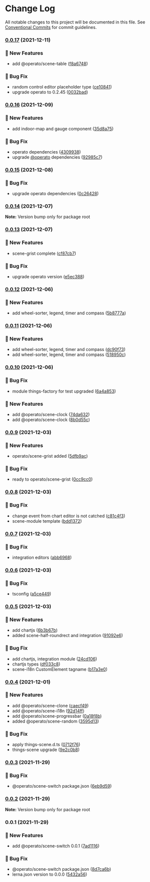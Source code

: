 # Change Log

All notable changes to this project will be documented in this file.
See [Conventional Commits](https://conventionalcommits.org) for commit guidelines.

### [0.0.17](https://github.com/hatiolab/operato/compare/v0.0.16...v0.0.17) (2021-12-11)


### :rocket: New Features

* add @operato/scene-table ([f8a6748](https://github.com/hatiolab/operato/commit/f8a6748e23c0195d40c788a92b4e5f9b795d49f4))


### :bug: Bug Fix

* random control editor placeholder type ([ce10841](https://github.com/hatiolab/operato/commit/ce1084159260d5084249e5f5d1ec689cd1773ae2))
* upgrade operato to 0.2.45 ([0032bad](https://github.com/hatiolab/operato/commit/0032bad0914e7fd7eae5e8cc1574df20ce7cb851))



### [0.0.16](https://github.com/hatiolab/operato/compare/v0.0.15...v0.0.16) (2021-12-09)


### :rocket: New Features

* add indoor-map and gauge component ([35d8a75](https://github.com/hatiolab/operato/commit/35d8a75f7d691dd23ea299fd772b79d19eec5d2f))


### :bug: Bug Fix

* operato dependencies ([4309938](https://github.com/hatiolab/operato/commit/4309938e154e6638c22c4edd66b756ca2c0e6587))
* upgrade [@operato](https://github.com/operato) dependencies ([92985c7](https://github.com/hatiolab/operato/commit/92985c76d2b7e6d3941c2c809a85b3676a579b0e))



### [0.0.15](https://github.com/hatiolab/operato/compare/v0.0.14...v0.0.15) (2021-12-08)


### :bug: Bug Fix

* upgrade operato dependencies ([0c26428](https://github.com/hatiolab/operato/commit/0c26428d0e3236851cd46c4f507c086d9d181ff4))



### [0.0.14](https://github.com/hatiolab/operato/compare/v0.0.13...v0.0.14) (2021-12-07)

**Note:** Version bump only for package root





### [0.0.13](https://github.com/hatiolab/operato/compare/v0.0.12...v0.0.13) (2021-12-07)


### :rocket: New Features

* scene-grist complete ([cf87cb7](https://github.com/hatiolab/operato/commit/cf87cb7df0ae276341b16dee5c2e0f949703ff02))


### :bug: Bug Fix

* upgrade operato version ([e5ec388](https://github.com/hatiolab/operato/commit/e5ec38843b215be144a06ee65dfce22acff4ca1c))



### [0.0.12](https://github.com/hatiolab/operato/compare/v0.0.11...v0.0.12) (2021-12-06)


### :rocket: New Features

* add wheel-sorter, legend, timer and compass ([5b8777a](https://github.com/hatiolab/operato/commit/5b8777a0295e0cd8111284de0161d3fb2d1fe099))



### [0.0.11](https://github.com/hatiolab/operato/compare/v0.0.10...v0.0.11) (2021-12-06)


### :rocket: New Features

* add wheel-sorter, legend, timer and compass ([dc90f73](https://github.com/hatiolab/operato/commit/dc90f73054424c0867a1c4a28d51da6e7fab8b85))
* add wheel-sorter, legend, timer and compass ([518950c](https://github.com/hatiolab/operato/commit/518950cb5476048504a415a1dd0a1fd2d4359a77))



### [0.0.10](https://github.com/hatiolab/operato/compare/v0.0.9...v0.0.10) (2021-12-06)


### :bug: Bug Fix

* module things-factory for test upgraded ([6a4a853](https://github.com/hatiolab/operato/commit/6a4a853f6beb80403c29bd8f423902f6e9ecdd81))


### :rocket: New Features

* add @operato/scene-clock ([74da632](https://github.com/hatiolab/operato/commit/74da632211643f47f50a886ca7173bced0132b62))
* add @operato/scene-clock ([8b0d55c](https://github.com/hatiolab/operato/commit/8b0d55ce3ce35f0b4e8aee02703370937a30275a))



### [0.0.9](https://github.com/hatiolab/operato/compare/v0.0.8...v0.0.9) (2021-12-03)


### :rocket: New Features

* operato/scene-grist added ([5dfb9ac](https://github.com/hatiolab/operato/commit/5dfb9ac35f46d0b101cbcb43dc7d90c937d8e2ff))


### :bug: Bug Fix

* ready to operato/scene-grist ([0cc9cc0](https://github.com/hatiolab/operato/commit/0cc9cc02d608be80ba5e39c017b5c2080e959da9))



### [0.0.8](https://github.com/hatiolab/operato/compare/v0.0.7...v0.0.8) (2021-12-03)


### :bug: Bug Fix

* change event from chart editor is not catched ([c81c4f3](https://github.com/hatiolab/operato/commit/c81c4f38ddfe3d689ac6a1ffb78515ac33266315))
* scene-module template ([bdd1372](https://github.com/hatiolab/operato/commit/bdd1372d17d88015cb3149c871e6ba09b981f411))



### [0.0.7](https://github.com/hatiolab/operato/compare/v0.0.6...v0.0.7) (2021-12-03)


### :bug: Bug Fix

* integration editors ([abb6968](https://github.com/hatiolab/operato/commit/abb696884ba751b1379477e7f9f7a4010c98eba1))



### [0.0.6](https://github.com/hatiolab/operato/compare/v0.0.5...v0.0.6) (2021-12-03)


### :bug: Bug Fix

* tsconfig ([a5ce449](https://github.com/hatiolab/operato/commit/a5ce449078e0b5371323984b78f1fb32526489bd))



### [0.0.5](https://github.com/hatiolab/operato/compare/v0.0.4...v0.0.5) (2021-12-03)


### :rocket: New Features

* add chartjs ([6b3b67b](https://github.com/hatiolab/operato/commit/6b3b67be882eda21a702f4f13ed5e0c4606ac934))
* added scene-half-roundrect and integration ([91092e6](https://github.com/hatiolab/operato/commit/91092e664dd0d962e981f4acae70252f4c2ac6da))


### :bug: Bug Fix

* add chartjs, integration module ([24cd106](https://github.com/hatiolab/operato/commit/24cd1065d13314e7ca3927a0306fed766531b851))
* chartjs types ([df033c8](https://github.com/hatiolab/operato/commit/df033c8a426dc53e6e73d46e4bb5f64506a2e3ac))
* scene-i18n CustomElement tagname ([b17a3e0](https://github.com/hatiolab/operato/commit/b17a3e00d407a02b723ccb9671c1cdff74899b2c))



### [0.0.4](https://github.com/hatiolab/operato/compare/v0.0.3...v0.0.4) (2021-12-01)


### :rocket: New Features

* add @operato/scene-clone ([caecf49](https://github.com/hatiolab/operato/commit/caecf49a17e7da68dfaadcafd77f8e4c0a8554f0))
* add @operato/scene-i18n ([92d14ff](https://github.com/hatiolab/operato/commit/92d14ff4bcacfb920e39470cf7537ab7560844f1))
* add @operato/scene-progressbar ([0a18f8b](https://github.com/hatiolab/operato/commit/0a18f8bf01337eff9a040168d36c8efdc9c35b6e))
* added @operato/scene-random ([3595d13](https://github.com/hatiolab/operato/commit/3595d13ea13a4112b0e361e085bf11b3d35c3391))


### :bug: Bug Fix

* apply things-scene.d.ts ([0712f76](https://github.com/hatiolab/operato/commit/0712f7695967ee0ffc75f79806deaa37b324523b))
* things-scene upgrade ([9e2c0b8](https://github.com/hatiolab/operato/commit/9e2c0b85b1aacb0a4ef656866259879a20cd5de4))



### [0.0.3](https://github.com/hatiolab/operato/compare/v0.0.2...v0.0.3) (2021-11-29)


### :bug: Bug Fix

* @operato/scene-switch package.json ([6eb9d59](https://github.com/hatiolab/operato/commit/6eb9d594e52e95cd1323613ea71fa3fcc4cfb981))



### [0.0.2](https://github.com/hatiolab/operato/compare/v0.0.1...v0.0.2) (2021-11-29)

**Note:** Version bump only for package root





### 0.0.1 (2021-11-29)


### :rocket: New Features

* add @operato/scene-switch 0.0.1 ([7ad1116](https://github.com/hatiolab/operato/commit/7ad1116fbc3064b8e9e38a330ddcb692e21b416d))


### :bug: Bug Fix

* @operato/scene-switch package.json ([8d7ca6b](https://github.com/hatiolab/operato/commit/8d7ca6baf655d33d9d54e46a65550b14c03b41eb))
* lerna.json version to 0.0.0 ([5432a56](https://github.com/hatiolab/operato/commit/5432a56fd9c99d16dfe77d4f9c503b41f818ab24))
